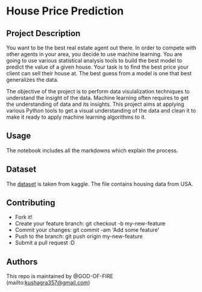 # House Price Prediction

## Project Description

You want to be the best real estate agent out there. In order to compete with other agents in your area, you decide to use machine learning. You are going to use various statistical analysis tools to build the best model to predict the value of a given house. Your task is to find the best price your client can sell their house at. The best guess from a model is one that best generalizes the data.

The objective of the project is to perform data visulalization techniques to understand the insight of the data. Machine learning often requires to get the understanding of data and its insights. This project aims at applying various Python tools to get a visual understanding of the data and clean it to make it ready to apply machine learning algorithms to it.

## Usage
The notebook includes all the markdowns which explain the process.

## Dataset
The [dataset](https://www.kaggle.com/aariyan101/usa-housingcsv) is taken from kaggle. The file contains housing data from USA.

## Contributing
- Fork it!
- Create your feature branch: git checkout -b my-new-feature
- Commit your changes: git commit -am 'Add some feature'
- Push to the branch: git push origin my-new-feature
- Submit a pull request :D

## Authors
This repo is maintained by @GOD-OF-FIRE  (mailto:kushagra357@gmail.com)

